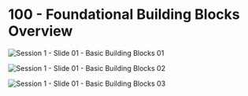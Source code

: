 # 100 - Foundational Building Blocks Overview

![Session 1 - Slide 01 - Basic Building Blocks 01](https://user-images.githubusercontent.com/1499433/134191363-d5b86967-28d6-43fe-8fb3-4bffa52f667e.png)

![Session 1 - Slide 01 - Basic Building Blocks 02](https://user-images.githubusercontent.com/1499433/134191597-b3f3d92d-41af-4aaa-8684-d0a818d1cc3a.png)

![Session 1 - Slide 01 - Basic Building Blocks 03](https://user-images.githubusercontent.com/1499433/134191799-aabc2597-3fbf-4068-9bd0-531a7e2701a8.png)




